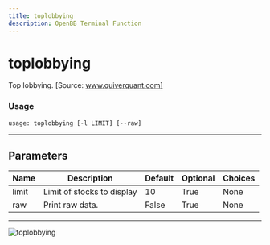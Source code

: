 ```yaml
---
title: toplobbying
description: OpenBB Terminal Function
---
```


# toplobbying

Top lobbying. [Source: www.quiverquant.com]
### Usage 
```python
usage: toplobbying [-l LIMIT] [--raw]
```
---
## Parameters
| Name | Description | Default | Optional | Choices |
| ---- | ----------- | ------- | -------- | ------- |
| limit | Limit of stocks to display | 10 | True | None |
| raw | Print raw data. | False | True | None |
---
![toplobbying](https://user-images.githubusercontent.com/46355364/154266510-5e46cafe-f4b6-4fa2-9b87-6ae5e1f1a726.png)

